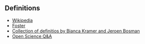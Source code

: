 ## Definitions 

* [Wikipedia](https://en.wikipedia.org/wiki/Open_science)  
* [Foster](https://www.fosteropenscience.eu/foster-taxonomy/open-science-definition)
* [Collection of definitios by Bianca Kramer and Jeroen Bosman](https://im2punt0.wordpress.com/2017/03/27/defining-open-science-definitions/)
* [Open Science Q&A](https://openscience.uni-bielefeld.de/)

